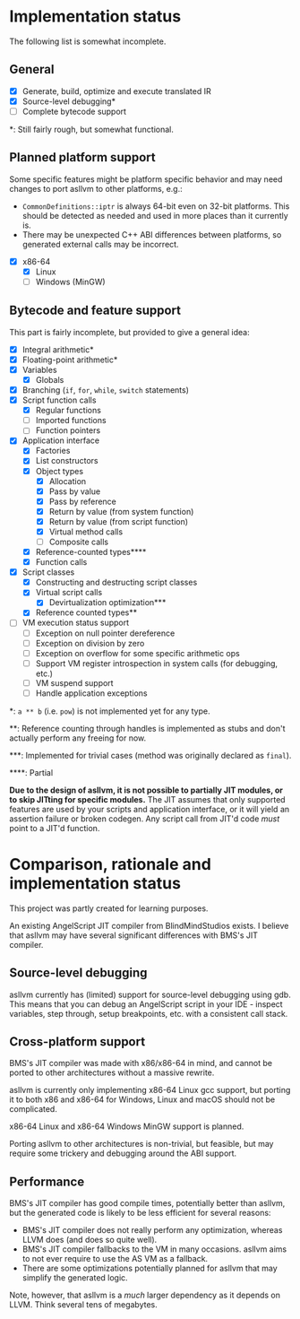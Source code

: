 # Implementation status

The following list is somewhat incomplete.

## General

- [x] Generate, build, optimize and execute translated IR
- [x] Source-level debugging\*
- [ ] Complete bytecode support

\*: Still fairly rough, but somewhat functional.

## Planned platform support

Some specific features might be platform specific behavior and may need changes to port asllvm to other platforms, e.g.:
- `CommonDefinitions::iptr` is always 64-bit even on 32-bit platforms. This should be detected as needed and used in
    more places than it currently is.
- There may be unexpected C++ ABI differences between platforms, so generated external calls may be incorrect.

- [x] x86-64
  - [x] Linux
  - [ ] Windows (MinGW)

## Bytecode and feature support

This part is fairly incomplete, but provided to give a general idea:

- [x] Integral arithmetic\*
- [x] Floating-point arithmetic\*
- [x] Variables
  - [x] Globals
- [x] Branching (`if`, `for`, `while`, `switch` statements)
- [x] Script function calls
  - [x] Regular functions
  - [ ] Imported functions
  - [ ] Function pointers
- [x] Application interface
  - [x] Factories
  - [x] List constructors
  - [x] Object types
    - [x] Allocation
    - [x] Pass by value
    - [x] Pass by reference
    - [x] Return by value (from system function)
    - [x] Return by value (from script function)
    - [x] Virtual method calls
    - [ ] Composite calls
  - [x] Reference-counted types\*\*\*\*
  - [x] Function calls
- [x] Script classes
  - [x] Constructing and destructing script classes
  - [x] Virtual script calls
    - [x] Devirtualization optimization\*\*\*
  - [x] Reference counted types\*\*
- [ ] VM execution status support
  - [ ] Exception on null pointer dereference
  - [ ] Exception on division by zero
  - [ ] Exception on overflow for some specific arithmetic ops
  - [ ] Support VM register introspection in system calls (for debugging, etc.)
  - [ ] VM suspend support
  - [ ] Handle application exceptions

\*: `a ** b` (i.e. `pow`) is not implemented yet for any type.

\*\*: Reference counting through handles is implemented as stubs and don't actually perform any freeing for now.

\*\*\*: Implemented for trivial cases (method was originally declared as `final`).

\*\*\*\*: Partial

**Due to the design of asllvm, it is not possible to partially JIT modules, or to skip JITting for specific modules.**
The JIT assumes that only supported features are used by your scripts and application interface, or it will yield an
assertion failure or broken codegen. Any script call from JIT'd code *must* point to a JIT'd function.

# Comparison, rationale and implementation status

This project was partly created for learning purposes.

An existing AngelScript JIT compiler from BlindMindStudios exists. I believe that asllvm may have several significant
differences with BMS's JIT compiler.

## Source-level debugging

asllvm currently has (limited) support for source-level debugging using gdb. This means that you can debug an
AngelScript script in your IDE - inspect variables, step through, setup breakpoints, etc. with a consistent call stack.

## Cross-platform support

BMS's JIT compiler was made with x86/x86-64 in mind, and cannot be ported to other architectures without a massive
rewrite.

asllvm is currently only implementing x86-64 Linux gcc support, but porting it to both x86 and x86-64 for Windows, Linux
and macOS should not be complicated.

x86-64 Linux and x86-64 Windows MinGW support is planned.

Porting asllvm to other architectures is non-trivial, but feasible, but may require some trickery and debugging around
the ABI support.

## Performance

BMS's JIT compiler has good compile times, potentially better than asllvm, but the generated code is likely to be
less efficient for several reasons:
- BMS's JIT compiler does not really perform any optimization, whereas LLVM does (and does so quite well).
- BMS's JIT compiler fallbacks to the VM in many occasions. asllvm aims to not ever require to use the AS VM as a
    fallback.
- There are some optimizations potentially planned for asllvm that may simplify the generated logic.

Note, however, that asllvm is a *much* larger dependency as it depends on LLVM. Think several tens of megabytes.
